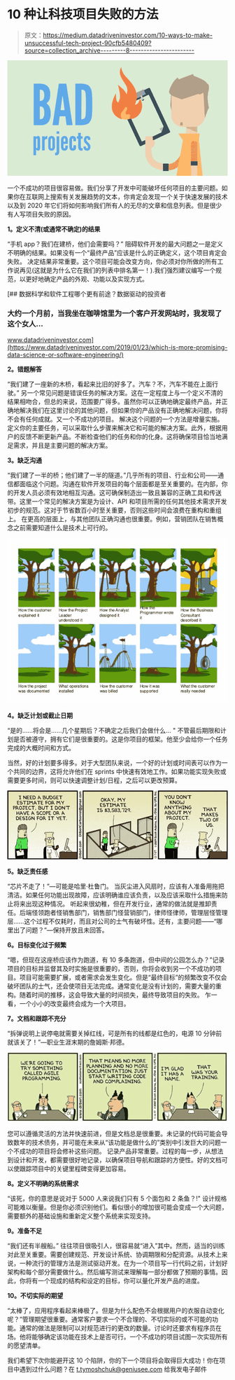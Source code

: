 # 10 种让科技项目失败的方法

> 原文：<https://medium.datadriveninvestor.com/10-ways-to-make-unsuccessful-tech-project-90cfb5480409?source=collection_archive---------8----------------------->

![](img/14ce1fa6c0cf72b38528489dc4bef213.png)

一个不成功的项目很容易做。我们分享了开发中可能破坏任何项目的主要问题。如果你在互联网上搜索有关发展趋势的文本，你肯定会发现一个关于快速发展的技术以及到 2020 年它们将如何影响我们所有人的无尽的文章和信息列表。但是很少有人写项目失败的原因。

**1。定义不清(或通常不确定)的结果**

“手机 app？我们在建桥，他们会需要吗？”
阻碍软件开发的最大问题之一是定义不明确的结果。如果没有一个“最终产品”应该是什么的正确定义，这个项目肯定会失败。
决定结果非常重要。这个项目可能会改变方向，你必须对你所做的所有工作说再见(这就是为什么它在我们的列表中排名第一！).我们强烈建议编写一个规范，以更好地确定产品的外观、功能以及实现方式。

[](https://www.datadriveninvestor.com/2019/01/23/which-is-more-promising-data-science-or-software-engineering/) [## 数据科学和软件工程哪个更有前途？数据驱动的投资者

### 大约一个月前，当我坐在咖啡馆里为一个客户开发网站时，我发现了这个女人…

www.datadriveninvestor.com](https://www.datadriveninvestor.com/2019/01/23/which-is-more-promising-data-science-or-software-engineering/) 

**2。错题解答**

“我们建了一座新的木桥，看起来比旧的好多了。汽车？不，汽车不能在上面行驶。”
另一个常见问题是错误任务的解决方案。这在一定程度上与一个定义不清的结果相吻合，但总的来说，范围要广得多。虽然你可以正确地确定最终产品，并正确地解决我们在这里讨论的其他问题，但如果你的产品没有正确地解决问题，你将不会有任何成就。又一个不成功的项目。
解决这个问题的一个方法是增量实施。定义你的主要任务，可以采取什么步骤来解决它和可能的解决方案。此外，根据用户的反馈不断更新产品。不断检查他们的任务和你的化身。这将确保项目恰当地满足需求，并且是主要问题的解决方案。

**3。缺乏沟通**

“我们建了一半的桥；他们建了一半的隧道。”几乎所有的项目、行业和公司——通信都面临这个问题。沟通在软件开发项目的每个层面都是至关重要的。在内部，你的开发人员必须有效地相互沟通。这可确保制造出一致且兼容的正确工具和传送带。这里一个常见的解决方案是为设计、API 和项目所需的任何其他技术需求开发初步的规范。这对于节省数百小时至关重要，否则这些时间会浪费在重构和重组上。
在更高的层面上，与其他团队正确沟通也很重要。例如，营销团队在销售概念之前需要知道什么是技术上可行的。

![](img/660fc4a29e5187c095f1346736ceccd1.png)

**4。缺乏计划或截止日期**

“是的……将会是……几个星期后？不确定之后我们会做什么… "
不管最后期限和计划是否被遵守，拥有它们是很重要的。这是你项目的框架。他至少会给你一个任务完成的大概时间和方式。

当然，好的计划要多得多。对于大型团队来说，一个好的计划或时间表可以作为一个共同的边界，这将允许他们在 sprints 中快速有效地工作。如果功能实现失败或需要更多时间，则可以快速调整计划/日程，之后可以更改预算。

![](img/3180133ff2653601d978648d690c7e70.png)

**5。缺乏责任感**

“芯片不走了！”—可能是哈里·杜鲁门。
当灰尘进入风扇时，应该有人准备用拖把清洁。如果任何功能出现故障，应该明确谁应该负责，以及应该采取什么措施来防止将来出现这种情况。
听起来很幼稚，但在开发行业，通常的做法就是推卸责任。后端怪领跑者怪销售部门，销售部门怪营销部门，律师怪律师，管理层怪管理层……这个过程不仅耗时，而且对公司的士气有破坏性。还有，主要问题——“哪里出了问题？”—保持开放且未回答。

**6。目标变化过于频繁**

“嗯，但现在这座桥应该作为跑道，有 10 多条跑道，但中间的公园怎么办？”记录项目的目标并监督其及时实施是很重要的，否则，你将会收到另一个不成功的项目。项目可能需要扩展，或者需求会发生变化。但是“最终目标”的频繁改变不仅会破坏团队的士气，还会使项目无法完成。通常变化是没有计划的，需要大量的重构。随着时间的推移，这会导致大量的时间损失，最终导致项目的失败。
乍一看，一个小小的改变最终会成为一个大项目。

**7。文档和跟踪不充分**

“拆弹说明上说停电就需要关掉红线，可是所有的线都是红色的，电源 10 分钟前就该关了！”—职业生涯末期的詹姆斯·邦德。

![](img/a5e9c29b1732d382fe0e846b0f4e036a.png)

您可以遵循灵活的方法并快速前进，但是文档总是很重要。未记录的代码可能会导致数年的技术债务，并可能在未来从“该功能是做什么的”类别中引发巨大的问题一个不成功的项目将会修补这些问题。
记录产品非常重要。过程的每一步，从想法到设计和开发，都需要很好地记录，以确保项目导航和跟踪的方便性。好的文档可以使跟踪项目中的关键里程碑变得更加容易。

**8。定义不明确的系统需求**

“该死，你的意思是说对于 5000 人来说我们只有 5 个面包和 2 条鱼？!"
设计规格可能难以衡量。但是你必须识别他们。看似很小的增加很可能会变成一个大问题，需要额外的基础设施和重新定义整个系统来实现支持。

**9。准备不足**

“我们还有半艘船。”
往往项目很吸引人，很容易就“进入”其中。然而，适当的训练对此至关重要。需要创建规范、开发设计系统、协调期限和分配资源。从技术上来说，一种流行的管理方法是测试驱动开发。在为一个项目写一行代码之前，计划好架构和每个部分需要做什么。然后编写测试来理解每一部分都做了预期的事情。因此，你将有一个现成的结构和设定的目标，你可以量化开发产品的进度。

**10。不切实际的期望**

“太棒了，应用程序看起来棒极了。但是为什么配色不会根据用户的衣服自动变化呢？”管理期望很重要。通常客户要求一个不合理的、不切实际的或不可能的功能。通常的做法是限制可以对规范进行的更改的数量。讨论时还要求有程序员在场。他将能够确定该功能在技术上是否可行。一个不成功的项目试图一次实现所有的愿望清单。

我们希望下次你能避开这 10 个陷阱，你的下一个项目将会取得巨大成功！你在项目中遇到过什么问题？在 t.tymoshchuk@geniusee.com 给我发电子邮件